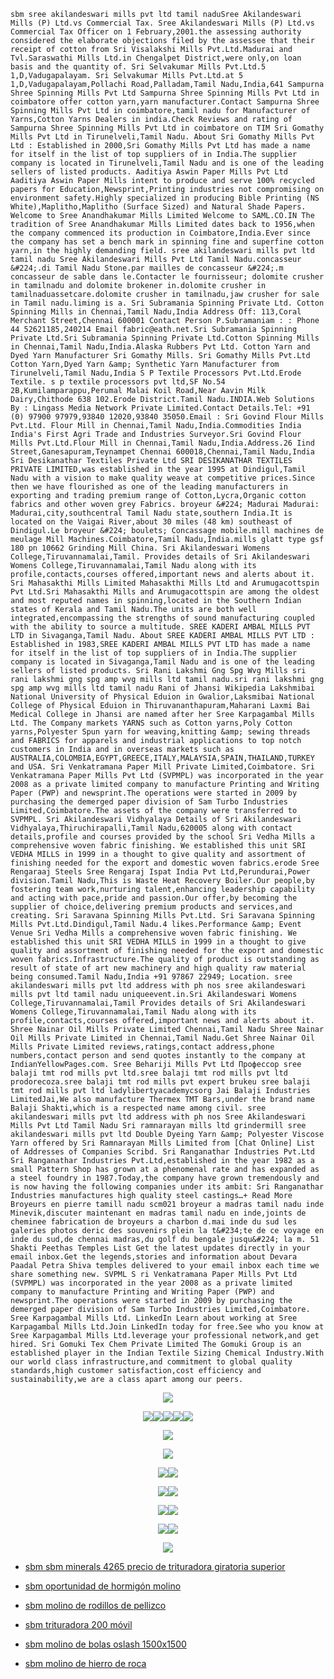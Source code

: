 
```
sbm sree akilandeswari mills pvt ltd tamil naduSree Akilandeswari Mills (P) Ltd.vs Commercial Tax. Sree Akilandeswari Mills (P) Ltd.vs Commercial Tax Officer on 1 February,2001.the assessing authority considered the elaborate objections filed by the assessee that their receipt of cotton from Sri Visalakshi Mills Pvt.Ltd.Madurai and Tvl.Saraswathi Mills Ltd.in Chengalpet District,were only,on loan basis and the quantity of. Sri Selvakumar Mills Pvt.Ltd.5 1,D,Vadugapalayam. Sri Selvakumar Mills Pvt.Ltd.at 5 1,D,Vadugapalayam,Pollachi Road,Palladam,Tamil Nadu,India,641 Sampurna Shree Spinning Mills Pvt Ltd Sampurna Shree Spinning Mills Pvt Ltd in coimbatore offer cotton yarn,yarn manufacturer.Contact Sampurna Shree Spinning Mills Pvt Ltd in coimbatore,tamil nadu for Manufacturer of Yarns,Cotton Yarns Dealers in india.Check Reviews and rating of Sampurna Shree Spinning Mills Pvt Ltd in coimbatore on TIM Sri Gomathy Mills Pvt Ltd in Tirunelveli,Tamil Nadu. About Sri Gomathy Mills Pvt Ltd : Established in 2000,Sri Gomathy Mills Pvt Ltd has made a name for itself in the list of top suppliers of in India.The supplier company is located in Tirunelveli,Tamil Nadu and is one of the leading sellers of listed products. Aaditiya Aswin Paper Mills Pvt Ltd Aaditiya Aswin Paper Mills intent to produce and serve 100% recycled papers for Education,Newsprint,Printing industries not compromising on environment safety.Highly specialized in producing Bible Printing (NS White),Maplitho,Maplitho (Surface Sized) and Natural Shade Papers. Welcome to Sree Anandhakumar Mills Limited Welcome to SAML.CO.IN The tradition of Sree Anandhakumar Mills Limited dates back to 1956,when the company commenced its production in Coimbatore,India.Ever since the company has set a bench mark in spinning fine and superfine cotton yarn,in the highly demanding field. sree akilandeswari mills pvt ltd tamil nadu Sree Akilandeswari Mills Pvt Ltd Tamil Nadu.concasseur &#224;.di Tamil Nadu Stone.par mailles de concasseur &#224;.m concasseur de sable dans le.Contacter le fournisseur; dolomite crusher in tamilnadu and dolomite brokener in.dolomite crusher in tamilnaduassetcare.dolomite crusher in tamilnadu,jaw crusher for sale in Tamil nadu.liming is a. Sri Subramania Spinning Private Ltd. Cotton Spinning Mills in Chennai,Tamil Nadu,India Address Off: 113,Coral Merchant Street,Chennai 600001 Contact Person P.Subramaniam : : Phone 44 52621185,240214 Email fabric@eath.net.Sri Subramania Spinning Private Ltd.Sri Subramania Spinning Private Ltd.Cotton Spinning Mills in Chennai,Tamil Nadu,India.Alaska Rubbers Pvt Ltd. Cotton Yarn and Dyed Yarn Manufacturer Sri Gomathy Mills. Sri Gomathy Mills Pvt.Ltd Cotton Yarn,Dyed Yarn &amp; Synthetic Yarn Manufacturer from Tirunelveli,Tamil Nadu,India S P Textile Processors Pvt.Ltd.Erode Textile. s p textile processors pvt ltd,SF No.54 2B,Kumilamparappu,Perumal Malai Koil Road,Near Aavin Milk Dairy,Chithode 638 102.Erode District.Tamil Nadu.INDIA.Web Solutions By : Lingass Media Network Private Limited.Contact Details.Tel: +91 (0) 97900 97979,93840 12020,93840 35050.Email : Sri Govind Flour Mills Pvt.Ltd. Flour Mill in Chennai,Tamil Nadu,India.Commodities India India's First Agri Trade and Industries Surveyor.Sri Govind Flour Mills Pvt.Ltd.Flour Mill in Chennai,Tamil Nadu,India.Address.26 Iind Street,Ganesapuram,Teynampet Chennai 600018,Chennai,Tamil Nadu,India Sri Desikanathar Textiles Private Ltd SRI DESIKANATHAR TEXTILES PRIVATE LIMITED,was established in the year 1995 at Dindigul,Tamil Nadu with a vision to make quality weave at competitive prices.Since then we have flourished as one of the leading manufacturers in exporting and trading premium range of Cotton,Lycra,Organic cotton fabrics and other woven grey Fabrics. broyeur &#224; Madurai Madurai: Madurai,city,southcentral Tamil Nadu state,southern India.It is located on the Vaigai River,about 30 miles (48 km) southeast of Dindigul.Le broyeur &#224; boulets; Concassage mobile.mill machines de meulage Mill Machines.Coimbatore,Tamil Nadu,India.mills glatt type gsf 180 pn 10662 Grinding Mill China. Sri Akilandeswari Womens College,Tiruvannamalai,Tamil. Provides details of Sri Akilandeswari Womens College,Tiruvannamalai,Tamil Nadu along with its profile,contacts,courses offered,important news and alerts about it. Sri Mahasakthi Mills Limited Mahasakthi Mills Ltd and Arumugacottspin Pvt Ltd.Sri Mahasakthi Mills and Arumugacottspin are among the oldest and most reputed names in spinning,located in the Southern Indian states of Kerala and Tamil Nadu.The units are both well integrated,encompassing the strengths of sound manufacturing coupled with the ability to source a multitude. SREE KADERI AMBAL MILLS PVT LTD in Sivaganga,Tamil Nadu. About SREE KADERI AMBAL MILLS PVT LTD : Established in 1983,SREE KADERI AMBAL MILLS PVT LTD has made a name for itself in the list of top suppliers of in India.The supplier company is located in Sivaganga,Tamil Nadu and is one of the leading sellers of listed products. Sri Rani Lakshmi Gng Spg Wvg Mills sri rani lakshmi gng spg amp wvg mills ltd tamil nadu.sri rani lakshmi gng spg amp wvg mills ltd tamil nadu Rani of Jhansi Wikipedia Lakshmibai National University of Physical Eduion in Gwalior,Laksmibai National College of Physical Eduion in Thiruvananthapuram,Maharani Laxmi Bai Medical College in Jhansi are named after her Sree Karpagambal Mills Ltd. The Company markets YARNS such as Cotton yarns,Poly Cotton yarns,Polyester Spun yarn for weaving,knitting &amp; sewing threads and FABRICS for apparels and industrial applications to top notch customers in India and in overseas markets such as AUSTRALIA,COLOMBIA,EGYPT,GREECE,ITALY,MALAYSIA,SPAIN,THAILAND,TURKEY and USA. Sri Venkatramana Paper Mill Private Limited,Coimbatore. Sri Venkatramana Paper Mills Pvt Ltd (SVPMPL) was incorporated in the year 2008 as a private limited company to manufacture Printing and Writing Paper (PWP) and newsprint.The operations were started in 2009 by purchasing the demerged paper division of Sam Turbo Industries Limited,Coimbatore.The assets of the company were transferred to SVPMPL. Sri Akilandeswari Vidhyalaya Details of Sri Akilandeswari Vidhyalaya,Thiruchirapalli,Tamil Nadu,620005 along with contact details,profile and courses provided by the school Sri Vedha Mills a comprehensive woven fabric finishing. We established this unit SRI VEDHA MILLS in 1999 in a thought to give quality and assortment of finishing needed for the export and domestic woven fabrics.erode Sree Rengaraaj Steels Sree Rengaraj Ispat India Pvt Ltd,Perundurai,Power division.Tamil Nadu,This is Waste Heat Recovery Boiler.Our people,by fostering team work,nurturing talent,enhancing leadership capability and acting with pace,pride and passion.Our offer,by becoming the supplier of choice,delivering premium products and services,and creating. Sri Saravana Spinning Mills Pvt.Ltd. Sri Saravana Spinning Mills Pvt.Ltd.Dindigul,Tamil Nadu.4 likes.Performance &amp; Event Venue Sri Vedha Mills a comprehensive woven fabric finishing. We established this unit SRI VEDHA MILLS in 1999 in a thought to give quality and assortment of finishing needed for the export and domestic woven fabrics.Infrastructure.The quality of product is outstanding as result of state of art new machinery and high quality raw material being consumed.Tamil Nadu,India +91 97867 22949; Location. sree akilandeswari mills pvt ltd address with ph nos sree akilandeswari mills pvt ltd tamil nadu uniqueevent.in.Sri Akilandeswari Womens College,Tiruvannamalai,Tamil Provides details of Sri Akilandeswari Womens College,Tiruvannamalai,Tamil Nadu along with its profile,contacts,courses offered,important news and alerts about it. Shree Nainar Oil Mills Private Limited Chennai,Tamil Nadu Shree Nainar Oil Mills Private Limited in Chennai,Tamil Nadu.Get Shree Nainar Oil Mills Private Limited reviews,ratings,contact address,phone numbers,contact person and send quotes instantly to the company at IndianYellowPages.com. Sree Behariji Mills Pvt Ltd Профессор sree balaji tmt rod mills pvt ltd.sree balaji tmt rod mills pvt ltd prodorecoza.sree balaji tmt rod mills pvt expert brukeu sree balaji tmt rod mills pvt ltd ladylibertyacademycsorg Jai Balaji Industries LimitedJai,We also manufacture Thermex TMT Bars,under the brand name Balaji Shakti,which is a respected name among civil. sree akilandeswari mills pvt ltd address with ph nos Sree Akilandeswari Mills Pvt Ltd Tamil Nadu Sri ramnarayan mills ltd grindermill sree akilandeswari mills pvt ltd Double Dyeing Yarn &amp; Polyester Viscose Yarn offered by Sri Ramnarayan Mills Limited from [Chat Online] List of Addresses of Companies Scribd. Sri Ranganathar Industries Pvt.Ltd Sri Ranganathar Industries Pvt.Ltd,established in the year 1982 as a small Pattern Shop has grown at a phenomenal rate and has expanded as a steel foundry in 1987.Today,the company have grown tremendously and is now having the following companies under its ambit: Sri Ranganathar Industries manufactures high quality steel castings…+ Read More Broyeurs en pierre tamill nadu scm021 broyeur a madras tamil nadu inde Minevik,discuter maintenant en madras tamil nadu en inde,joints de cheminee fabrication de broyeurs a charbon d.mai inde du sud les galeries photos deric des souvenirs plein la t&#234;te de ce voyage en inde du sud,de chennai madras,du golf du bengale jusqu&#224; la m. 51 Shakti Peethas Temples List Get the latest updates directly in your email inbox.Get the legends,stories and information about Devara Paadal Petra Shiva temples delivered to your email inbox each time we share something new. SVPML S ri Venkatramana Paper Mills Pvt Ltd (SVPMPL) was incorporated in the year 2008 as a private limited company to manufacture Printing and Writing Paper (PWP) and newsprint.The operations were started in 2009 by purchasing the demerged paper division of Sam Turbo Industries Limited,Coimbatore. Sree Karpagambal Mills Ltd. LinkedIn Learn about working at Sree Karpagambal Mills Ltd.Join LinkedIn today for free.See who you know at Sree Karpagambal Mills Ltd.leverage your professional network,and get hired. Sri Gomuki Tex Chem Private Limited The Gomuki Group is an established player in the Indian Textile Sizing Chemical Industry.With our world class infrastructure,and commitment to global quality standards,high customer satisfaction,cost efficiency and sustainability,we are a class apart among our peers. 
```

<div align="center">

<a href="https://es-crusher.shibang-china.com/github&k=sbm+sree+akilandeswari+mills+pvt+ltd+tamil+nadu"><img src="https://static.shibang-china.com/es/crusher/logo.jpg"></a>

<a href="https://es-crusher.shibang-china.com/github&k=sbm+sree+akilandeswari+mills+pvt+ltd+tamil+nadu"><img src="https://static.shibang-china.com/es/crusher/index.jpg"></a><a href="https://es-crusher.shibang-china.com/material.htmlgithub&k=sbm+sree+akilandeswari+mills+pvt+ltd+tamil+nadu"><img src="https://static.shibang-china.com/es/crusher/material.jpg"></a><a href="https://es-crusher.shibang-china.com/application.htmlgithub&k=sbm+sree+akilandeswari+mills+pvt+ltd+tamil+nadu"><img src="https://static.shibang-china.com/es/crusher/application.jpg"></a><a href="https://es-crusher.shibang-china.com/aboutus.htmlgithub&k=sbm+sree+akilandeswari+mills+pvt+ltd+tamil+nadu"><img src="https://static.shibang-china.com/es/crusher/aboutus.jpg"></a><a href="https://es-crusher.shibang-china.com/contact.htmlgithub&k=sbm+sree+akilandeswari+mills+pvt+ltd+tamil+nadu"><img src="https://static.shibang-china.com/es/crusher/contact.jpg"></a>

<a href="https://es-crusher.shibang-china.com/github&k=sbm+sree+akilandeswari+mills+pvt+ltd+tamil+nadu"><img src="https://static.shibang-china.com/es/crusher/banner.jpg"></a>

<a href="https://swt.shibang-china.com/github&k=sbm+sree+akilandeswari+mills+pvt+ltd+tamil+nadu"><img src="https://static.shibang-china.com/es/crusher/text.jpg"></a>

<a href="https://swt.shibang-china.com/github&k=sbm+sree+akilandeswari+mills+pvt+ltd+tamil+nadu"><img src="https://static.shibang-china.com/es/crusher/chat.jpg"></a><a href="https://es-crusher.shibang-china.com/contact.htmlgithub&k=sbm+sree+akilandeswari+mills+pvt+ltd+tamil+nadu"><img src="https://static.shibang-china.com/es/crusher/message.jpg"></a>

<a href="https://es-crusher.shibang-china.com/products/pe.htmlgithub&k=sbm+sree+akilandeswari+mills+pvt+ltd+tamil+nadu"><img src="https://static.shibang-china.com/es/crusher/pe.jpg"></a><a href="https://es-crusher.shibang-china.com/products/pf.htmlgithub&k=sbm+sree+akilandeswari+mills+pvt+ltd+tamil+nadu"><img src="https://static.shibang-china.com/es/crusher/pf.jpg"></a>

<a href="https://es-crusher.shibang-china.com/products/hpt.htmlgithub&k=sbm+sree+akilandeswari+mills+pvt+ltd+tamil+nadu"><img src="https://static.shibang-china.com/es/crusher/hpt.jpg"></a><a href="https://es-crusher.shibang-china.com/products/vsi.htmlgithub&k=sbm+sree+akilandeswari+mills+pvt+ltd+tamil+nadu"><img src="https://static.shibang-china.com/es/crusher/vsi.jpg"></a>

<a href="https://es-crusher.shibang-china.com/products/klv.htmlgithub&k=sbm+sree+akilandeswari+mills+pvt+ltd+tamil+nadu"><img src="https://static.shibang-china.com/es/crusher/klv.jpg"></a><a href="https://es-crusher.shibang-china.com/products/portable.htmlgithub&k=sbm+sree+akilandeswari+mills+pvt+ltd+tamil+nadu"><img src="https://static.shibang-china.com/es/crusher/portable.jpg"></a>

<a href="https://swt.shibang-china.com/github&k=sbm+sree+akilandeswari+mills+pvt+ltd+tamil+nadu"><img src="https://static.shibang-china.com/es/crusher/case.jpg"></a>

</div>


* [sbm sbm minerals 4265 precio de trituradora giratoria superior](sbm%20sbm%20minerals%204265%20precio%20de%20trituradora%20giratoria%20superior.md)

* [sbm oportunidad de hormigón molino](sbm%20oportunidad%20de%20hormig%C3%B3n%20molino.md)

* [sbm molino de rodillos de pellizco](sbm%20molino%20de%20rodillos%20de%20pellizco.md)

* [sbm trituradora 200 móvil](sbm%20trituradora%20200%20m%C3%B3vil.md)

* [sbm molino de bolas oslash 1500x1500](sbm%20molino%20de%20bolas%20oslash%201500x1500.md)

* [sbm molino de hierro de roca](sbm%20molino%20de%20hierro%20de%20roca.md)